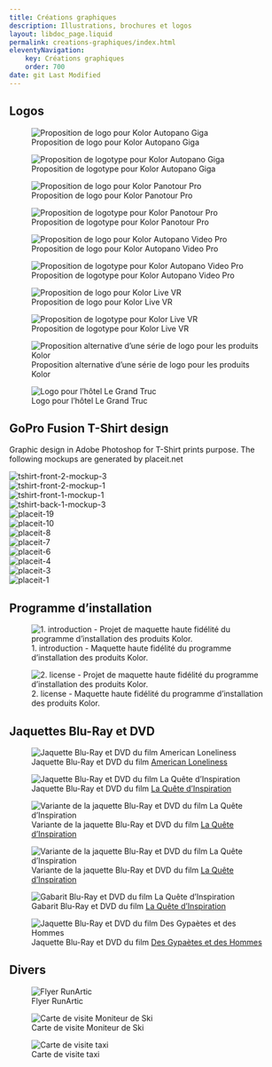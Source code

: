 ```yaml
---
title: Créations graphiques
description: Illustrations, brochures et logos
layout: libdoc_page.liquid
permalink: creations-graphiques/index.html
eleventyNavigation:
    key: Créations graphiques
    order: 700
date: git Last Modified
---
```


## Logos

<figure class="long-shadow">
    <img src="https://user-images.githubusercontent.com/13103047/170689012-790c486d-4335-4245-845e-6b58be31acde.png"
        alt="Proposition de logo pour Kolor Autopano Giga">
    <figcaption>Proposition de logo pour Kolor Autopano Giga</figcaption>
</figure>

<figure>
    <img src="https://user-images.githubusercontent.com/13103047/170689127-8b77df1a-589c-4fdc-871f-b41cd707f10f.png"
        alt="Proposition de logotype pour Kolor Autopano Giga">
    <figcaption>Proposition de logotype pour Kolor Autopano Giga</figcaption>
</figure>

<figure class="long-shadow">
    <img src="https://user-images.githubusercontent.com/13103047/170688933-4f7eefdd-fd91-4f20-b5e1-c8e61485efd8.png"
        alt="Proposition de logo pour Kolor Panotour Pro">
    <figcaption>Proposition de logo pour Kolor Panotour Pro</figcaption>
</figure>

<figure>
    <img src="https://user-images.githubusercontent.com/13103047/170689131-802a9659-fedd-4d1f-8a94-6e050927c31c.png"
        alt="Proposition de logotype pour Kolor Panotour Pro">
    <figcaption>Proposition de logotype pour Kolor Panotour Pro</figcaption>
</figure>

<figure class="long-shadow">
    <img src="https://user-images.githubusercontent.com/13103047/170688998-764d378a-64f2-42ae-825d-15838c7d9864.png"
        alt="Proposition de logo pour Kolor Autopano Video Pro">
    <figcaption>Proposition de logo pour Kolor Autopano Video Pro</figcaption>
</figure>

<figure>
    <img src="https://user-images.githubusercontent.com/13103047/170689130-d6d91b9a-9de0-4d41-870d-b6b9c5f00fb7.png"
        alt="Proposition de logotype pour Kolor Autopano Video Pro">
    <figcaption>Proposition de logotype pour Kolor Autopano Video Pro</figcaption>
</figure>

<figure class="long-shadow">
    <img src="https://user-images.githubusercontent.com/13103047/170688951-45154ea4-44e4-4632-b984-945687eaadb8.png"
        alt="Proposition de logo pour Kolor Live VR">
    <figcaption>Proposition de logo pour Kolor Live VR</figcaption>
</figure>

<figure>
    <img src="https://user-images.githubusercontent.com/13103047/170689128-da61b771-aea6-44e3-bcd6-63d11bd881ef.png"
        alt="Proposition de logotype pour Kolor Live VR">
    <figcaption>Proposition de logotype pour Kolor Live VR</figcaption>
</figure>

<figure class="wide long-shadow">
    <img src="https://user-images.githubusercontent.com/13103047/170689040-deb15582-fd85-4f03-972d-de6b4df942a9.png"
        alt="Proposition alternative d’une série de logo pour les produits Kolor">
    <figcaption>Proposition alternative d’une série de logo pour les produits Kolor</figcaption>
</figure>

<figure>
    <img src="https://user-images.githubusercontent.com/13103047/170692871-49a6decf-228c-45e4-8dab-2848c3f42ab5.jpg"
        alt="Logo pour l’hôtel Le Grand Truc">
    <figcaption>Logo pour l’hôtel Le Grand Truc</figcaption>
</figure>


## GoPro Fusion T-Shirt design

Graphic design in Adobe Photoshop for T-Shirt prints purpose. The following mockups are generated by placeit.net

<div class="d-flex fw-wrap gap-5">
    <div style="width:46%">
        <img alt="tshirt-front-2-mockup-3"
            src="https://user-images.githubusercontent.com/13103047/170686382-19f3f305-33b4-4472-9c65-191036c385b9.png">
    </div>
    <div style="width:46%">
        <img alt="tshirt-front-2-mockup-1"
            src="https://user-images.githubusercontent.com/13103047/170686387-7a708e7d-6d68-4eb6-bf42-524b5bfc3ba8.png">
    </div>
    <div style="width:46%">
        <img alt="tshirt-front-1-mockup-1"
            src="https://user-images.githubusercontent.com/13103047/170686389-be4ddd92-f7d4-42f0-a485-abeef5ec8ef7.png">
    </div>
    <div style="width:46%">
        <img alt="tshirt-back-1-mockup-3"
            src="https://user-images.githubusercontent.com/13103047/170686391-5d70e670-177e-4e54-99cb-912ef1b139e2.png">
    </div>
    <div style="width:46%">
        <img alt="placeit-19"
            src="https://user-images.githubusercontent.com/13103047/170686399-6566d4c5-d556-4019-81ea-3f34c9b5e097.png">
    </div>
    <div style="width:46%">
        <img alt="placeit-10"
            src="https://user-images.githubusercontent.com/13103047/170686401-0f597d0e-d9ba-4357-8ffa-9fd171e3b4e3.png">
    </div>
    <div style="width:46%">
        <img alt="placeit-8"
            src="https://user-images.githubusercontent.com/13103047/170686402-af0e1e9e-622b-4a25-9e41-044898e273d6.png">
    </div>
    <div style="width:46%">
        <img alt="placeit-7"
            src="https://user-images.githubusercontent.com/13103047/170686405-f9d45f50-9b37-4f37-b750-3cabc9f64be8.png">
    </div>
    <div style="width:46%">
        <img alt="placeit-6"
            src="https://user-images.githubusercontent.com/13103047/170686406-9104ad9c-743f-4d15-aff4-4fcf7403a858.png">
    </div>
    <div style="width:46%">
        <img alt="placeit-4"
            src="https://user-images.githubusercontent.com/13103047/170686409-c89e8604-da24-4032-bf81-72e876e3c4bc.png">
    </div>
    <div style="width:46%">
        <img alt="placeit-3"
            src="https://user-images.githubusercontent.com/13103047/170686413-fad99ede-a5cf-420d-84e8-84c16535fe7c.png">
    </div>
    <div style="width:46%">
        <img alt="placeit-1"
            src="https://user-images.githubusercontent.com/13103047/170686414-aa65948f-8657-4cd7-a5c4-1399ef2197c6.png">
    </div>
</div>

## Programme d’installation

<figure>
    <img src="https://user-images.githubusercontent.com/13103047/170690480-75bbb80c-85b2-4976-945a-a74bbf163d83.png"
        alt="1. introduction - Projet de maquette haute fidélité du programme d’installation des produits Kolor.">
    <figcaption>1. introduction - Maquette haute fidélité du programme d’installation des produits Kolor.</figcaption>
</figure>

<figure>
    <img src="https://user-images.githubusercontent.com/13103047/170690483-df0fcd0d-1d1f-4825-a253-434ab4ea868c.png"
        alt="2. license - Projet de maquette haute fidélité du programme d’installation des produits Kolor.">
    <figcaption>2. license - Maquette haute fidélité du programme d’installation des produits Kolor.</figcaption>
</figure>

## Jaquettes Blu-Ray et DVD

<figure class="wide long-shadow">
    <img src="https://user-images.githubusercontent.com/13103047/170691065-45241255-e193-46a0-a222-fa72c32f323d.jpg"
        alt="Jaquette Blu-Ray et DVD du film American Loneliness">
    <figcaption>Jaquette Blu-Ray et DVD du film 
        <a href="https://www.mathieulelay.com/portfolio/american-loneliness/">American Loneliness</a>
    </figcaption>
</figure>

<figure class="wide long-shadow">
    <img src="https://user-images.githubusercontent.com/13103047/170691014-8ae58454-87e5-4ee7-a17e-f73d346f41dc.png"
        alt="Jaquette Blu-Ray et DVD du film La Quête d’Inspiration">
    <figcaption>Jaquette Blu-Ray et DVD du film 
        <a href="https://www.mathieulelay.com/portfolio/la-quete-dinspiration/">La Quête d’Inspiration</a>
    </figcaption>
</figure>

<figure class="long-shadow">
    <img src="https://user-images.githubusercontent.com/13103047/170691019-53f9e60b-5dcd-4680-8b17-7dce116decc9.png"
        alt="Variante de la jaquette Blu-Ray et DVD du film La Quête d’Inspiration">
    <figcaption>Variante de la jaquette Blu-Ray et DVD du film 
        <a href="https://www.mathieulelay.com/portfolio/la-quete-dinspiration/">La Quête d’Inspiration</a>
    </figcaption>
</figure>

<figure class="long-shadow">
    <img src="https://user-images.githubusercontent.com/13103047/170691000-987c9959-f5b0-4e4a-988e-09fdb828a4b3.png"
        alt="Variante de la jaquette Blu-Ray et DVD du film La Quête d’Inspiration">
    <figcaption>Variante de la jaquette Blu-Ray et DVD du film 
        <a href="https://www.mathieulelay.com/portfolio/la-quete-dinspiration/">La Quête d’Inspiration</a>
    </figcaption>
</figure>

<figure class="long-shadow">
    <img src="https://user-images.githubusercontent.com/13103047/170691010-4995c75a-4e46-4e56-8671-09bde7bd6dc8.png"
        alt="Gabarit Blu-Ray et DVD du film La Quête d’Inspiration">
    <figcaption>Gabarit Blu-Ray et DVD du film 
        <a href="https://www.mathieulelay.com/portfolio/la-quete-dinspiration/">La Quête d’Inspiration</a>
    </figcaption>
</figure>

<figure class="wide long-shadow">
    <img src="https://user-images.githubusercontent.com/13103047/170691060-3bc108e4-323a-4a19-85dd-cf6555dd8307.jpg"
        alt="Jaquette Blu-Ray et DVD du film Des Gypaètes et des Hommes">
    <figcaption>Jaquette Blu-Ray et DVD du film 
        <a href="https://www.mathieulelay.com/portfolio/des-gypaetes-et-des-hommes/">Des Gypaètes et des Hommes</a>
    </figcaption>
</figure>

## Divers

<figure class="long-shadow">
    <img src="https://user-images.githubusercontent.com/13103047/170692886-7aa7b3ee-0a05-4d0f-b8d8-d01ccc60d7bc.jpg"
        alt="Flyer RunArtic">
    <figcaption>Flyer RunArtic</figcaption>
</figure>

<figure class="long-shadow">
    <img src="https://user-images.githubusercontent.com/13103047/170692967-546cec65-f23f-4bbe-8717-e422cc2cd1c5.jpg"
        alt="Carte de visite Moniteur de Ski">
    <figcaption>Carte de visite Moniteur de Ski</figcaption>
</figure>

<figure class="long-shadow">
    <img src="https://user-images.githubusercontent.com/13103047/170692981-20f37178-2541-4c6d-9971-4201080d65e8.jpg"
        alt="Carte de visite taxi">
    <figcaption>Carte de visite taxi</figcaption>
</figure>
